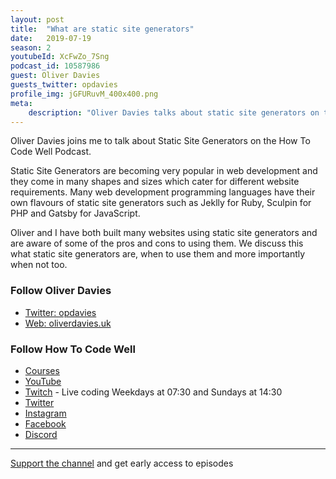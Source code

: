 ```yaml
---
layout: post
title:  "What are static site generators"
date:   2019-07-19
season: 2
youtubeId: XcFwZo_7Sng
podcast_id: 10587986
guest: Oliver Davies
guests_twitter: opdavies
profile_img: jGFURuvM_400x400.png
meta:
    description: "Oliver Davies talks about static site generators on the How To Code Well podcast"
---
```


Oliver Davies joins me to talk about Static Site Generators on the How To Code Well Podcast.

Static Site Generators are becoming very popular in web development and they come in many shapes and sizes which cater for different website requirements.  Many web development programming languages have their own flavours of static site generators such as Jeklly for Ruby, Sculpin for PHP and Gatsby for JavaScript. 

Oliver and I have both built many websites using static site generators and are aware of some of the pros and cons to using them.  We discuss this what static site generators are, when to use them and more importantly when not too.

### Follow Oliver Davies
- [Twitter: opdavies](https://twitter.com/opdavies)
- [Web: oliverdavies.uk](https://www.oliverdavies.uk/)

### Follow How To Code Well
- [Courses](http://howtocodewell.net)
- [YouTube](http://youtube.com/howtocodewell)
- [Twitch](http://twitch.tv/howtocodewell) - Live coding Weekdays at 07:30 and Sundays at 14:30
- [Twitter](https://twitter.com/howtocodewell)
- [Instagram](http://instagram.com/howtocodewell/)
- [Facebook](http://facebook.com/howtocodewell/)
- [Discord](http://howtocodewell.net/discord)

-------------------------------

[Support the channel](https://www.patreon.com/howToCodeWell) and get early access to episodes
